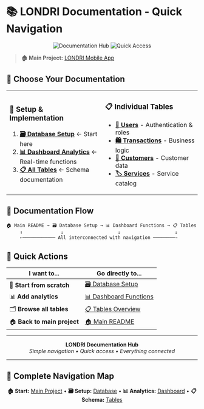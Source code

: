 # 📚 LONDRI Documentation - Quick Navigation

<div align="center">
  <img src="https://img.shields.io/badge/Documentation-Hub-blue?style=for-the-badge" alt="Documentation Hub"/>
  <img src="https://img.shields.io/badge/Quick_Access-All_Docs-green?style=for-the-badge" alt="Quick Access"/>
</div>

> **🏠 Main Project:** [LONDRI Mobile App](../README.md)

## 🎯 **Choose Your Documentation**

<table>
<tr>
<td width="50%">

### 🚀 **Setup & Implementation**

1. **[🗃️ Database Setup](./supabase.md)** ← Start here
2. **[📊 Dashboard Analytics](./dashboard_statistics.md)** ← Real-time functions
3. **[📋 All Tables](./tables/)** ← Schema documentation

</td>
<td width="50%">

### 📋 **Individual Tables**

- **[👤 Users](./tables/users.md)** - Authentication & roles
- **[🛍️ Transactions](./tables/transactions.md)** - Business logic
- **[👥 Customers](./tables/customers.md)** - Customer data
- **[🏷️ Services](./tables/services.md)** - Service catalog

</td>
</tr>
</table>

## 📖 **Documentation Flow**

```
🏠 Main README → 🗃️ Database Setup → 📊 Dashboard Functions → 📋 Tables
     ↑              ↓                    ↓                    ↓
     ←──────────── All interconnected with navigation ────────→
```

## 🔧 **Quick Actions**

<div align="center">

| I want to...                 | Go directly to...                                   |
| ---------------------------  | --------------------------------------------------- |
| 🚀 **Start from scratch**   | [🗃️ Database Setup](./supabase.md)                  |
| 📊 **Add analytics**        | [📊 Dashboard Functions](./dashboard_statistics.md) |
| 🗂️ **Browse all tables**    | [📋 Tables Overview](./tables/)                     |
| 🏠 **Back to main project** | [🏠 Main README](../README.md)                      |

</div>

---

<div align="center">
  <strong>LONDRI Documentation Hub</strong><br>
  <em>Simple navigation • Quick access • Everything connected</em>
</div>

---

## 🔗 Complete Navigation Map

<div align="center">

**🏠 Start:** [Main Project](../README.md) • **🗃️ Setup:** [Database](./supabase.md) • **📊
Analytics:** [Dashboard](./dashboard_statistics.md) • **📋 Schema:** [Tables](./tables/)

</div>
